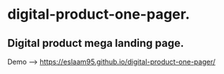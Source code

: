 # digital-product-one-pager.

## Digital product mega landing page.

Demo --> https://eslaam95.github.io/digital-product-one-pager/
